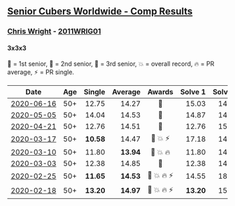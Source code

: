 <style>table {white-space: nowrap;}</style>

## [Senior Cubers Worldwide - Comp Results](/scw-comp/results/)
### [Chris Wright](../chris_wright.md) - [2011WRIG01](https://www.worldcubeassociation.org/persons/2011WRIG01?event=333)
#### 3x3x3

🥇 = 1st senior, 🥈 = 2nd senior, 🥉 = 3rd senior, 💥 = overall record, 🔥 = PR average, ⚡ = PR single.

| Date | Age | Single | Average | Awards | Solve 1 | Solve 2 | Solve 3 | Solve 4 | Solve 5 | Video |
| :--: | :--: | --: | --: | :--: | --: | --: | --: | --: | --: | :-- |
| [2020-06-16](../../results/333/2020-06-16.md) | 50+ | 12.75 | 14.27 | 🥈 | 15.03 | 14.25 | 15.44 | 12.75 | 13.52 | [Link](https://www.facebook.com/events/604103587178706/permalink/604904053765326/) |
| [2020-05-05](../../results/333/2020-05-05.md) | 50+ | 14.04 | 14.53 | 🥇 | 14.87 | 14.53 | 14.18 | 14.04 | 15.04 | [Link](https://www.facebook.com/events/3313106775587396/permalink/3313461472218593/) |
| [2020-04-21](../../results/333/2020-04-21.md) | 50+ | 12.76 | 14.51 | 🥈 | 12.76 | 15.35 | 14.64 | 22.02 | 13.54 | [Link](https://www.facebook.com/events/880278499062375/permalink/884787265278165/) |
| [2020-03-17](../../results/333/2020-03-17.md) | 50+ | **10.58** | 14.47 | 🥇 💥 ⚡ | 17.18 | 14.69 | 13.52 | 15.19 | **10.58** | [Link](https://www.facebook.com/events/280686576235146/permalink/283308539306283/) |
| [2020-03-10](../../results/333/2020-03-10.md) | 50+ | 11.80 | **13.94** | 🥇 💥 🔥 | 11.80 | 14.48 | 14.75 | 13.46 | 13.88 | [Link](https://www.facebook.com/events/164742401163863/permalink/166336147671155/) |
| [2020-03-03](../../results/333/2020-03-03.md) | 50+ | 12.38 | 14.85 | 🥇 | 12.38 | 14.87 | 14.57 | 19.16 | 15.11 | [Link](https://www.facebook.com/events/241721610185997/permalink/243063123385179/) |
| [2020-02-25](../../results/333/2020-02-25.md) | 50+ | **11.65** | **14.53** | 🥇 💥 🔥 ⚡ | 14.55 | 18.24 | 14.22 | **11.65** | 14.82 | [Link](https://www.facebook.com/events/196320811461109/permalink/198268351266355/) |
| [2020-02-18](../../results/333/2020-02-18.md) | 50+ | **13.20** | **14.97** | 🥈 💥 🔥 ⚡ | **13.20** | 15.88 | 16.35 | 13.38 | 15.64 | [Link](https://www.facebook.com/events/2558750947697073/permalink/2563823887189779/) |


<!-- Global site tag (gtag.js) - Google Analytics -->
<script async src="https://www.googletagmanager.com/gtag/js?id=UA-86348435-3"></script>
<script>window.dataLayer = window.dataLayer || []; function gtag() {dataLayer.push(arguments);} gtag('js', new Date()); gtag('config', 'UA-86348435-3');</script>
